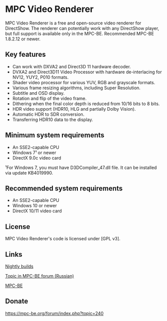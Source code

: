 ﻿# MPC Video Renderer

MPC Video Renderer is a free and open-source video renderer for DirectShow. The renderer can potentially work with any DirectShow player, but full support is available only in the MPC-BE. Recommended MPC-BE 1.8.2.12 or newer.

## Key features

* Can work with DXVA2 and Direct3D 11 hardware decoder.
* DVXA2 and Direct3D11 Video Processor with hardware de-interlacing for NV12, YUY2, P010 formats.
* Shader video processor for various YUV, RGB and grayscale formats.
* Various frame resizing algorithms, including Super Resolution.
* Subtitle and OSD display.
* Rotation and flip of the video frame.
* Dithering when the final color depth is reduced from 10/16 bits to 8 bits.
* HDR video support (HDR10, HLG and partially Dolby Vision).
* Automatic HDR to SDR conversion.
* Transferring HDR10 data to the display.

## Minimum system requirements

* An SSE2-capable CPU
* Windows 7¹ or newer
* DirectX 9.0c video card

¹For Windows 7, you must have D3DCompiler_47.dll file. It can be installed via update KB4019990.

## Recommended system requirements

* An SSE2-capable CPU
* Windows 10 or newer
* DirectX 10/11 video card

## License

MPC Video Renderer's code is licensed under [GPL v3].

## Links

[Nightly builds](https://github.com/Aleksoid1978/VideoRenderer/wiki/Nightly-builds)

[Topic in MPC-BE forum (Russian)](https://mpc-be.org/forum/index.php?topic=381)

[MPC-BE](https://github.com/Aleksoid1978/MPC-BE)

## Donate

<https://mpc-be.org/forum/index.php?topic=240>
